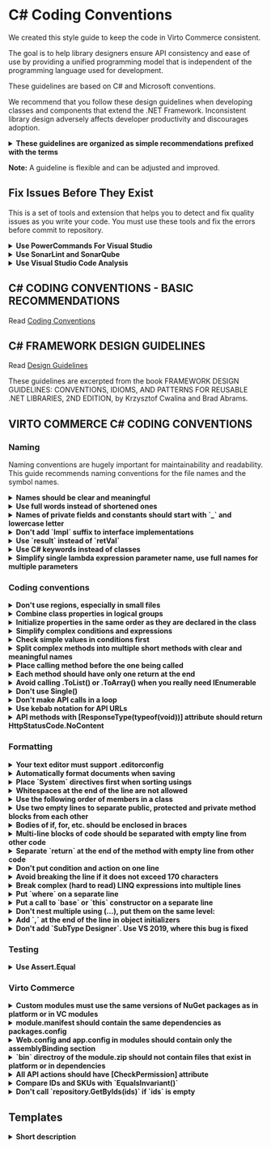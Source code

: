 # C# Coding Conventions

We created this style guide to keep the code in Virto Commerce consistent.

The goal is to help library designers ensure API consistency and ease of use by providing a unified programming model that is independent of the programming language used for development.

These guidelines are based on C# and Microsoft conventions.

We recommend that you follow these design guidelines when developing classes and components that extend the .NET Framework. Inconsistent library design adversely affects developer productivity and discourages adoption.

<details>
    <summary><b>These guidelines are organized as simple recommendations prefixed with the terms</b></summary>

**Do** is one that should always be followed. Always might be a bit too strong of a word. Guidelines that literally should always be followed are extremely rare. On the other hand, you need a really unusual case for breaking a Do guideline.

**Consider** guidelines should generally be followed. If you fully understand the meaning behind the guideline and have a good reason to deviate, then do so. Please strive to be consistent.

**Avoid** indicates something you should almost never do. Code examples to avoid have an unmistakable red header.

**Do not** Just don't do it.

**Why?** gives reasons for following the previous recommendations.
</details>

**Note:** A guideline is flexible and can be adjusted and improved.

## Fix Issues Before They Exist

This is a set of tools and extension that helps you to detect and fix quality issues as you write your code.
You must use these tools and fix the errors before commit to repository.

<details>
    <summary><b>Use PowerCommands For Visual Studio</b></summary>

[Install Productivity Power Tools](https://marketplace.visualstudio.com/items?itemName=VisualStudioPlatformTeam.PowerCommandsforVisualStudio)

Go to “Tools > Options > Productivity Power Tools > PowerCommands” and Enable “Format documents on save” and “Remove and Sort Usings on save”.
</details>

<details>
    <summary><b>Use SonarLint and SonarQube</b></summary>

[SonarLint](https://www.sonarlint.org/) is an IDE extension that helps you detect and fix quality issues as you write code.
Like a spell checker, SonarLint squiggles flaws so that they can be fixed before committing code.

[Install SonarLint in Visual Studio](https://marketplace.visualstudio.com/items?itemName=SonarSource.SonarLintforVisualStudio2019)

[List of C# rules](https://rules.sonarsource.com/csharp)
</details>

<details>
    <summary><b>Use Visual Studio Code Analysis</b></summary>

We recommend to use the Microsoft Rules rule set to focus on the most critical problems in your code, including potential security holes, application crashes, and other important logic and design errors.

Go to "Visual Studio > Analyze > Run Code Analysis > On Solution".

[List of rules](https://docs.microsoft.com/en-us/visualstudio/code-quality/all-rules-rule-set?view=vs-2017)
</details>

## C# CODING CONVENTIONS - BASIC RECOMMENDATIONS

Read [Coding Conventions](https://docs.microsoft.com/en-us/dotnet/csharp/programming-guide/inside-a-program/coding-conventions)

## C# FRAMEWORK DESIGN GUIDELINES

Read [Design Guidelines](https://docs.microsoft.com/en-us/dotnet/standard/design-guidelines/)

These guidelines are excerpted from the book FRAMEWORK DESIGN GUIDELINES: CONVENTIONS, IDIOMS, AND PATTERNS FOR REUSABLE .NET LIBRARIES, 2ND EDITION, by Krzysztof Cwalina and Brad Abrams.

## VIRTO COMMERCE C# CODING CONVENTIONS

### Naming

Naming conventions are hugely important for maintainability and readability. This guide recommends naming conventions for the file names and the symbol names.

<details>
    <summary><b>Names should be clear and meaningful</b></summary>

1. Names should be clear and meaningful.
1. Good names replace comments in most cases.
1. Good names allow to read the code like a book.

**Bad**

```csharp
var dataFromDb = db.GetData();
```

**Good**

```csharp
var employees = employeeService.GetEmployees();
```

</details>

<details>
    <summary><b>Use full words instead of shortened ones</b></summary>

**Do** Use full words instead of shortened one.

**Bad**

```csharp
var empl = ...
var val = ...
var resp = ...
```

**Good**

```csharp
var employees = ...
var value = ...
var response = ...
```

</details>

<details>
    <summary><b>Names of private fields and constants should start with `_` and lowercase letter</b></summary>

**Do** Names of private fields and constants should start with `_` and lowercase letter.
This is the only case when `_` should be used in names.

**Bad**

```csharp
private const int Batch_Size;
private char[] delimiters = { ',', ';' };
```

**Good**

```csharp
private const int _batchSize;
private char[] _delimiters = { ',', ';' };
```

</details>

<details>
    <summary><b>Don't add `Impl` suffix to interface implementations</b></summary>

**Don't** add `Impl` suffix to interface implementations.

**Bad**

```csharp
public class CatalogServiceImpl: ICatalogService
```

**Good**

```csharp
public class CatalogService: ICatalogService
```

</details>

<details>
    <summary><b>Use `result` instead of `retVal`</b></summary>

**Do** Use `result` instead of `retVal`.

**Bad**

```csharp
var retVal = ...;
```

**Good**

```csharp
var result = ...;
```

</details>

<details>
    <summary><b>Use C# keywords instead of classes</b></summary>

**Do** Use C# keywords instead of classes:

**Bad**

```csharp
String fullName = ...;
Int32 counter = ...;
```

**Good**

```csharp
string fullName = ...;
int counter = ...;
```

</details>

<details>
    <summary><b>Simplify single lambda expression parameter name, use full names for multiple parameters</b></summary>

**Do** For one argument - always use `x`, for more than one - give full meaningful names:

**Bad**

```csharp
i => …;
item => …;
(x, y) => …;
```

**Good**

```csharp
x => …;
(key, value) => …;
```
</details>

### Coding conventions

<details>
    <summary><b>Don't use regions, especially in small files</b></summary>

**Don't** use regions (#region), especially in small files.

**Why?** You have to expand each region before reading the code.
</details>

<details>
    <summary><b>Combine class properties in logical groups</b></summary>

**Consider** Combine class properties in logical groups.
</details>

<details>
    <summary><b>Initialize properties in the same order as they are declared in the class</b></summary>

**Do** Initialize properties in the same order as they are declared in the class.
</details>

<details>
    <summary><b>Simplify complex conditions and expressions</b></summary>

**Do** Simplify complex conditions and expressions by creating intermediate variables with clear and meaningful names.
</details>

<details>
    <summary><b>Check simple values in conditions first</b></summary>

**Consider** Check simple values in conditions first.

**Bad**

```csharp
if (GetSomeValue() > 0 && isActive)
```

**Good**

```csharp
if (isActive && GetSomeValue() > 0)
```

</details>

<details>
    <summary><b>Split complex methods into multiple short methods with clear and meaningful names</b></summary>

**Do** Split complex methods into multiple short methods with clear and meaningful names.
</details>

<details>
    <summary><b>Place calling method before the one being called</b></summary>

**Do** If one method calls another, place calling method before the one being called.
</details>

<details>
    <summary><b>Each method should have only one return at the end</b></summary>

**Do** Each method should have only one return at the end.

**Bad**

```csharp
if(!isActive)
    return null;
...
return ...;
```

**Good**

```csharp
var result = null;
if(isActive)
{
    ...
    result = ...;
}
return result;
```

</details>

<details>
    <summary><b>Avoid calling .ToList() or .ToArray() when you really need IEnumerable</b></summary>

**Don't** Call `.ToList()` or `.ToArray()` when you really need IEnumerable.
</details>

<details>
    <summary><b>Don't use Single()</b></summary>

**Don't** use `Single()`. Or if you do, handle exceptions

**Bad**

```csharp
var employee = _employeeService.GetEmployees().Single();
```

**Good**

```csharp
var employee = _employeeService.GetEmployees().FirstOrDefault();
```

</details>

<details>
    <summary><b>Don't make API calls in a loop</b></summary>

**Don't** make API calls in a loop.
</details>

<details>
    <summary><b>Use kebab notation for API URLs</b></summary>

**Do** Use kebab notation for API URLs.

**Bad**

```
fulfillmentCenters
```

**Good**

```
fulfillment-centers
```

</details>

<details>
    <summary><b>API methods with [ResponseType(typeof(void))] attribute should return HttpStatusCode.NoContent</b></summary>

**Do** Return StatusCode(HttpStatusCode.NoContent), not Ok()
</details>

### Formatting

<details>
    <summary><b>Your text editor must support .editorconfig</b></summary>

**Do** Your text editor must support .editorconfig.
</details>

<details>
    <summary><b>Automatically format documents when saving</b></summary>

**Do** Automatically format documents when saving:

1. Install PowerCommandsforVisualStudio
1. Go to Tools > Options > Productivity Power Tools > PowerCommands
1. Enable Format documents on save and Remove and Sort Usings on save

</details>

<details>
    <summary><b>Place `System` directives first when sorting usings</b></summary>

**Do** Place `System` directives first when sorting usings

**Bad**

```csharp
using Nest;
using VirtoCommerce.Domain.Search
using System.Globalization;
```

**Good**

```csharp
using System.Globalization;
using Nest;
using VirtoCommerce.Domain.Search
```

</details>

<details>
    <summary><b>Whitespaces at the end of the line are not allowed</b></summary>

**Don't** Whitespaces at the end of the line are not allowed.
</details>

<details>
    <summary><b>Use the following order of members in a class</b></summary>

**Consider** Use the following order of members in a class:

1. constants
1. private fields
1. constructors
1. public properties
1. protected properties
1. public methods
1. protected methods
1. private methods

</details>

<details>
    <summary><b>Use two empty lines to separate public, protected and private method blocks from each other</b></summary>

**Do** Use two empty lines to separate public, protected and private method blocks from each other.
</details>

<details>
    <summary><b>Bodies of if, for, etc. should be enclosed in braces</b></summary>

**Do** Bodies of `if`, `for`, etc. should be enclosed in braces.
</details>

<details>
	<summary><b>Multi-line blocks of code should be separated with empty line from other code</b></summary>

**Do** Multi-line blocks of code should be separated with empty line from other code.
</details>

<details>
    <summary><b>Separate `return` at the end of the method with empty line from other code</b></summary>

**Do** Separate return at the end of the method with empty line from other code.
</details>

<details>
    <summary><b>Don't put condition and action on one line</b></summary>

**Don't** put condition and action on one line.
</details>

<details>
    <summary><b>Avoid breaking the line if it does not exceed 170 characters</b></summary>

**Avoid** breaking the line if it does not exceed 170 characters.
</details>

<details>
    <summary><b>Break complex (hard to read) LINQ expressions into multiple lines</b></summary>

**Do** Break complex (hard to read) LINQ expressions into multiple lines

**Good**

```csharp
var names = repository.Items
    .Where(x => x.IsActive && ids.Contains(x.Id)
    .Select(x => x.Name)
    .ToArray();
```

</details>

<details>
    <summary><b>Put `where` on a separate line</b></summary>

**Do** Put `where` on a separate line

**Good**

```csharp
public void Parse<T>(string input)
    where T: new()
```

</details>

<details>
    <summary><b>Put a call to `base` or `this` constructor on a separate line</b></summary>

**Do** Put a call to `base` or `this` constructor on a separate line

**Good**

```csharp
public MyClass(string argument)
    : base(argument)
{
...
}
```

</details>

<details>
    <summary><b>Don't nest multiple using (...), put them on the same level:</b></summary>

**Don't** nest multiple using (...), put them on the same level:

**Good**

```csharp
using(var disposable1 = ...)
using(var disposable2 = ...)
{
    ...
}
```

</details>

<details>
    <summary><b>Add `,` at the end of the line in object initializers</b></summary>

**Do** Add `,` at the end of the line in object initializers.

**Why?** This will reduce the number of modified lines in the next pull request.

**Good**

```csharp
var criteria = new SearchCriteria
{
    Skip = 0,
    Take = 10,
};
```

</details>

<details>
    <summary><b>Don't add `SubType Designer`. Use VS 2019, where this bug is fixed</b></summary>

**Don't** add `<SubType>Designer</SubType>`. Use VS 2019, where this bug is fixed.
</details>

### Testing

<details>
    <summary><b>Use Assert.Equal</b></summary>

**Do** Use `Assert.Equal(expected, actual)` instead of `Assert.True(actual == expected)`.
</details>

### Virto Commerce

<details>
    <summary><b>Custom modules must use the same versions of NuGet packages as in platform or in VC modules</b></summary>

**Do** Custom modules must use the same versions of NuGet packages as in platform or in VC modules.
</details>

<details>
    <summary><b>module.manifest should contain the same dependencies as packages.config</b></summary>

**Do** module.manifest should contain the same dependencies as packages.config.
</details>

<details>
    <summary><b>Web.config and app.config in modules should contain only the assemblyBinding section</b></summary>

**Do** Web.config and app.config in modules should contain only the assemblyBinding section
</details>

<details>
    <summary><b>`bin` directroy of the module.zip should not contain files that exist in platform or in dependencies</b></summary>

**Do** `bin` directroy of the module.zip should not contain files that exist in platform or in dependencies. Use `module.ignore` to exclude them from the ZIP.
</details>

<details>
    <summary><b>All API actions should have [CheckPermission] attribute</b></summary>

**Do** All API actions should have `[CheckPermission]` attribute.

**Good**

```csharp
[CheckPermission(Permission = ThumbnailPredefinedPermissions.Create)]
public IHttpActionResult Create(ThumbnailOption option)
{
    _thumbnailOptionService.SaveOrUpdate(new[] { option });
    return Ok(option);
}
```

</details>

<details>
    <summary><b>Compare IDs and SKUs with `EqualsInvariant()`</b></summary>

**Do** Compare IDs and SKUs with `EqualsInvariant()`.

</details>

<details>
    <summary><b>Don't call `repository.GetByIds(ids)` if `ids` is empty</b></summary>

**Don't** call `repository.GetByIds(ids)` if `ids` is empty.
</details>

## Templates

<details>
    <summary><b>Short description</b></summary>

**Do** Long description

**Bad**

```csharp
// Bad code example
```

**Good**

```csharp
// Good code example
```

</details>
